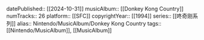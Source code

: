 datePublished:: [[2024-10-31]]
musicAlbum:: [[Donkey Kong Country]]
numTracks:: 26
platform:: [[SFC]]
copyrightYear:: [[1994]]
series:: [[咚奇刚系列]]
alias:: Nintendo/MusicAlbum/Donkey Kong Country
tags:: [[Nintendo/MusicAlbum]], [[MusicAlbum]]
